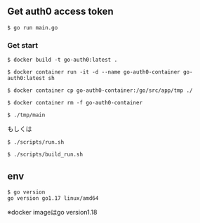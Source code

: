 ## Get auth0 access token
```
$ go run main.go
```

### Get start
```
$ docker build -t go-auth0:latest .

$ docker container run -it -d --name go-auth0-container go-auth0:latest sh

$ docker container cp go-auth0-container:/go/src/app/tmp ./

$ docker container rm -f go-auth0-container

$ ./tmp/main
```

もしくは
```
$ ./scripts/run.sh

$ ./scripts/build_run.sh
```

## env
```
$ go version
go version go1.17 linux/amd64
```

※docker imageはgo version1.18
